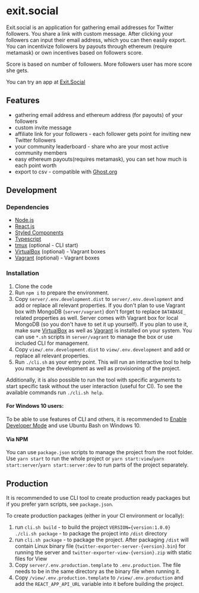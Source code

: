 # exit.social
Exit.social is an application for gathering email addresses for Twitter followers. You share a link with custom message. After clicking your followers can input their email address, which you can then easily export. You can incentivize followers by payouts through ethereum (require metamask) or own incentives based on followers score. 

Score is based on number of followers. More followers user has more score she gets. 

You can try an app at [Exit.Social](https://exit.social/)

## Features
- gathering email address and ethereum address (for payouts) of your followers
- custom invite message
- affiliate link for your followers - each follower gets point for inviting new Twitter followers
- your community leaderboard - share who are your most active community members
- easy ethereum payouts(requires metamask), you can set how much is each point worth
- export to csv - compatible with [Ghost.org](https://ghost.org/)

## Development

### Dependencies
- [Node.js](https://nodejs.org/en/download/)
- [React.js](https://reactjs.org/)
- [Styled Components](https://styled-components.com/)
- [Typescript](https://www.typescriptlang.org/docs/tutorial.html#installing-typescript)
- [tmux](https://github.com/tmux/tmux/wiki/Installing) (optional - CLI start)
- [VirtualBox](https://www.virtualbox.org/wiki/Downloads) (optional) - Vagrant boxes
- [Vagrant](https://www.vagrantup.com/downloads.html) (optional) - Vagrant boxes

### Installation

1. Clone the code
2. Run `npm i` to prepare the environment.
3. Copy `server/.env.development.dist` to `server/.env.development` and add or replace all relevant properties. If you don't plan to use Vagrant box with MongoDB (`server/vagrant`)
don't forget to replace `DATABASE_` related properties as well. Server comes with Vagrant box for local MongoDB (so you don't have to set it up yourself). If you plan to use it, make sure [VirtualBox](https://www.virtualbox.org/wiki/Downloads)
as well as [Vagrant](https://www.vagrantup.com/downloads.html) is installed on your system. You can use `*.sh` scripts in `server/vagrant` to manage the box or use included CLI
for management.
4. Copy `view/.env.development.dist` to `view/.env.development` and add or replace all relevant properties.
5. Run `./cli.sh` as your entry point. This will run an interactive tool to help you manage the development as well as provisioning of the project.

Additionally, it is also possible to run the tool with specific arguments to start specific task without the user interaction (useful for CI).
To see the available commands run `./cli.sh help`.

#### For Windows 10 users:

To be able to use features of CLI and others, it is recommended to [Enable Developer Mode](https://www.howtogeek.com/292914/what-is-developer-mode-in-windows-10/)
and use Ubuntu Bash on Windows 10.

#### Via NPM

You can use `package.json` scripts to manage the project from the root folder. Use `yarn start` to run the whole project or `yarn start:view`/`yarn start:server`/`yarn start:server:dev` to run parts of the project separately.

## Production

It is recommended to use CLI tool to create production ready packages but if you prefer yarn scripts, see `package.json`.

To create production packages (either in your CI environment or locally):

1. run `cli.sh build` - to build the project `VERSION={version:1.0.0} ./cli.sh package` - to package the project into `/dist` directory
2. run `cli.sh package` - to package the project. After packaging `/dist` will contain Linux binary file (`twitter-exporter-server-{version}.bin`) for running the server and `twitter-exporter-view-{version}.zip` with static files for View
3. Copy `server/.env.production.template` to `.env.production`. The file needs to be in the same directory as the binary file when running it.
4. Copy `/view/.env.production.template` to `/view/.env.production` and add the `REACT_APP_API_URL` variable into it before building the project.
